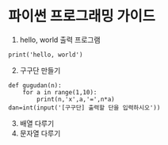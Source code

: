 # 파이썬 프로그래밍 가이드
1. hello, world 출력 프로그램
```
print('hello, world')
```
2. 구구단 만들기
```
def gugudan(n):
    for a in range(1,10):
        print(n,'x',a,'=',n*a)
dan=int(input('[구구단] 출력할 단을 입력하시오'))
```
3. 배열 다루기
4. 문자열 다루기